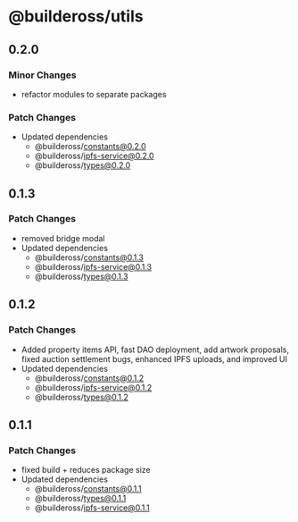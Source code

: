 # @buildeross/utils

## 0.2.0

### Minor Changes

- refactor modules to separate packages

### Patch Changes

- Updated dependencies
  - @buildeross/constants@0.2.0
  - @buildeross/ipfs-service@0.2.0
  - @buildeross/types@0.2.0

## 0.1.3

### Patch Changes

- removed bridge modal
- Updated dependencies
  - @buildeross/constants@0.1.3
  - @buildeross/ipfs-service@0.1.3
  - @buildeross/types@0.1.3

## 0.1.2

### Patch Changes

- Added property items API, fast DAO deployment, add artwork proposals, fixed auction settlement bugs, enhanced IPFS uploads, and improved UI
- Updated dependencies
  - @buildeross/constants@0.1.2
  - @buildeross/ipfs-service@0.1.2
  - @buildeross/types@0.1.2

## 0.1.1

### Patch Changes

- fixed build + reduces package size
- Updated dependencies
  - @buildeross/constants@0.1.1
  - @buildeross/types@0.1.1
  - @buildeross/ipfs-service@0.1.1
